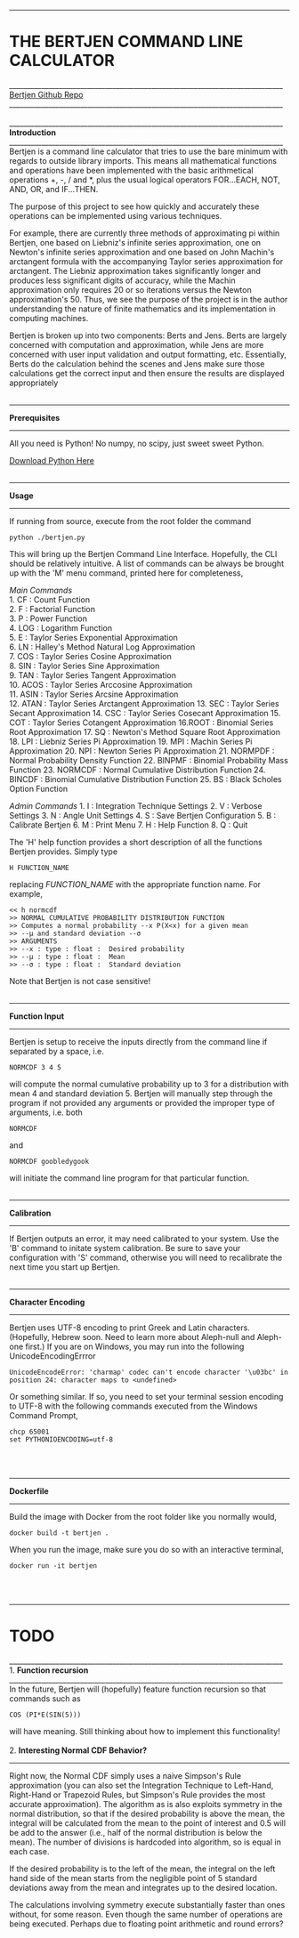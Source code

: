 _____________________________________________________________________________
<h1>THE BERTJEN COMMAND LINE CALCULATOR</h1>
_____________________________________________________________________________<br>
<a href = "https://github.com/chinchalinchin/bertjen"> Bertjen Github Repo</a><br>
_____________________________________________________________________________<br><br>
_____________________________________________________________________________<br>
<b>Introduction</b>
_____________________________________________________________________________<br>
Bertjen is a command line calculator that tries to use the bare minimum with regards to outside library imports. This means all mathematical functions and operations have been implemented with the basic arithmetical operations +, -, / and *, plus the usual logical operators FOR...EACH, NOT, AND, OR, and IF...THEN. 

The purpose of this project to see how quickly and accurately these operations can be implemented using various techniques. 

For example, there are currently three methods of approximating pi within Bertjen, one based on Liebniz's infinite series approximation, one on Newton's infinite series approximation and one based on John Machin's arctangent formula with the accompanying Taylor series approximation for arctangent. The Liebniz approximation takes significantly longer and produces less significant digits of accuracy, while the Machin approximation only requires 20 or so iterations versus the Newton approximation's 50.  Thus, we see the purpose of the project is in the author understanding the nature of finite mathematics and its implementation in computing machines. 

Bertjen is broken up into two components: Berts and Jens. Berts are largely concerned with computation and approximation, while Jens are more concerned with user input validation  and output formatting, etc. Essentially, Berts do the calculation behind the scenes and Jens make sure those calculations get the correct input and then ensure the results are displayed appropriately<br><br>
_____________________________________________________________________________
<b>Prerequisites</b>
_____________________________________________________________________________
All you need is Python! No numpy, no scipy, just sweet sweet Python.

<a href="https://www.python.org/downloads/">Download Python Here</a><br><br>
_____________________________________________________________________________
<b>Usage</b>
_____________________________________________________________________________
If running from source, execute from the root folder the command

	python ./bertjen.py

This will bring up the Bertjen Command Line Interface. Hopefully, the CLI should be relatively intuitive. A list of commands can be always be brought up with the 'M' menu command, printed here for completeness,

<i>Main Commands</i><br>
	1. CF : Count Function<br>
	2. F : Factorial Function<br>
	3. P : Power Function<br>
	4. LOG : Logarithm Function<br>
	5. E : Taylor Series Exponential Approximation<br>
	6. LN : Halley's Method Natural Log Approximation<br>
	7. COS : Taylor Series Cosine Approximation<br>
	8. SIN : Taylor Series Sine Approximation<br>
	9. TAN : Taylor Series Tangent Approximation<br>
	10. ACOS : Taylor Series Arccosine Approximation<br>
	11. ASIN : Taylor Series Arcsine Approximation<br>
	12. ATAN : Taylor Series Arctangent Approximation
	13. SEC : Taylor Series Secant Approximation
	14. CSC : Taylor Series Cosecant Approximation
	15. COT : Taylor Series Cotangent Approximation
	16.ROOT : Binomial Series Root Approximation
	17. SQ : Newton's Method Square Root Approximation
	18. LPI : Liebniz Series Pi Approximation
	19. MPI : Machin Series Pi Approximation
	20. NPI : Newton Series Pi Approximation
	21. NORMPDF : Normal Probability Density Function
	22. BINPMF : Binomial Probability Mass Function
	23. NORMCDF : Normal Cumulative Distribution Function
	24. BINCDF : Binomial Cumulative Distribution Function
	25. BS : Black Scholes Option Function

<i>Admin Commands</i>
	1. I : Integration Technique Settings
	2. V : Verbose Settings
	3. N : Angle Unit Settings
	4. S : Save Bertjen Configuration
	5. B : Calibrate Bertjen
	6. M : Print Menu
	7. H : Help Function
	8. Q : Quit

The 'H' help function provides a short description of all the functions Bertjen provides. Simply type 

	H FUNCTION_NAME

replacing <i>FUNCTION_NAME</i> with the appropriate function name. For example, 

	<< h normcdf
	>> NORMAL CUMULATIVE PROBABILITY DISTRIBUTION FUNCTION
	>> Computes a normal probability --x P(X<x) for a given mean
	>> --μ and standard deviation --σ
	>> ARGUMENTS
	>> --x : type : float :  Desired probability
	>> --μ : type : float :  Mean
	>> --σ : type : float :  Standard deviation

Note that Bertjen is not case sensitive! <br><br>
_____________________________________________________________________________
<b>Function Input</b>
_____________________________________________________________________________
Bertjen is setup to receive the inputs directly from the command line if separated by a space, i.e.

	NORMCDF 3 4 5

will compute the normal cumulative probability up to 3 for a distribution with mean 4 and standard deviation 5. Bertjen will manually step through the program if not provided any arguments or provided the improper type of arguments, i.e. both

	NORMCDF

and
	
	NORMCDF goobledygook

will initiate the command line program for that particular function. <br><br>
_____________________________________________________________________________
<b>Calibration</b>
_____________________________________________________________________________

If Bertjen outputs an error, it may need calibrated to your system. Use the 'B' command to initate system calibration. Be sure to save your configuration with 'S' command, otherwise you will need to recalibrate the next time you start up Bertjen.<br><br>
_____________________________________________________________________________
<b>Character Encoding</b>
_____________________________________________________________________________
Bertjen uses UTF-8 encoding to print Greek and Latin characters. (Hopefully, Hebrew soon. Need to learn more about Aleph-null and Aleph-one first.) If you are on Windows, you may run into the following UnicodeEncodingErrror

	UnicodeEncodeError: 'charmap' codec can't encode character '\u03bc' in position 24: character maps to <undefined>

Or something similar. If so, you need to set your terminal session encoding to UTF-8 with the following commands executed from the Windows Command Prompt,

	chcp 65001
	set PYTHONIOENCDOING=utf-8
<br><br>
_____________________________________________________________________________
<b>Dockerfile</b>
_____________________________________________________________________________


Build the image with Docker from the root folder like you normally would,

	docker build -t bertjen .

When you run the image, make sure you do so with an interactive terminal,

	docker run -it bertjen
<br><br>
_____________________________________________________________________________
<h1>TODO</h1>
_____________________________________________________________________________
1. <b>Function recursion</b>
_____________________________________________________________________________
In the future, Bertjen will (hopefully) feature function recursion so that commands such as

	COS (PI*E(SIN(5)))

will have meaning. Still thinking about how to implement this functionality! <br><br>
2. <b>Interesting Normal CDF Behavior?</b>
_____________________________________________________________________________
Right now, the Normal CDF simply uses a naive Simpson's Rule approximation (you can also set the Integration Technique to Left-Hand, Right-Hand or Trapezoid Rules, but Simpson's Rule provides the most accurate approximation). The algorithm as is also exploits symmetry in the normal distribution, so that if the desired probability is above the mean, the integral will be calculated from the mean to the point of interest and 0.5 will be add to the answer (i.e., half of the normal distribution is below the mean). The number of divisions is hardcoded into algorithm, so is equal in each case.

If the desired probability is to the left of the mean, the integral on the left hand side of the mean starts from the negligible point of 5 standard deviations away from the mean and integrates up to the desired location. 

The calculations involving symmetry execute substantially faster than ones without, for some reason. Even though the same number of operations are being executed. Perhaps due to floating point arithmetic and round errors? <br><br>
